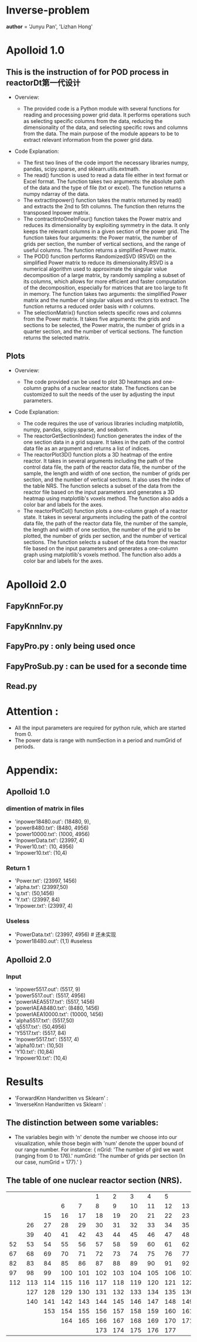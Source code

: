 # Inverse-problem
__author__ = 'Junyu Pan', 'Lizhan Hong'


# Apolloid 1.0
## This is the instruction of for POD process in reactorDt第一代设计

+ Overview:
  + The provided code is a Python module with several functions for reading and processing power grid data. 
  It performs operations such as selecting specific columns from the data, reducing the dimensionality of the data, 
  and selecting specific rows and columns from the data. 
  The main purpose of the module appears to be to extract relevant information from the power grid data.

+ Code Explanation:

   + The first two lines of the code import the necessary libraries numpy, pandas, scipy.sparse, and sklearn.utils.extmath. 
   + The read() function is used to read a data file either in text format or Excel format. 
     The function takes two arguments: the absolute path of the data and the type of file (txt or excel). The function returns a numpy ndarray of the data.
   + The extractInpower() function takes the matrix returned by read() and extracts the 2nd to 5th columns. The function then returns the transposed Inpower matrix.
   + The contractIntoOneInFour() function takes the Power matrix and reduces its dimensionality by exploiting symmetry in the data. It only keeps the relevant columns in a given section of the power grid. 
     The function takes four arguments: the Power matrix, the number of grids per section, the number of vertical sections, and the range of useful columns. 
     The function returns a simplified Power matrix.
   + The POD() function performs RandomizedSVD (RSVD) on the simplified Power matrix to reduce its dimensionality.RSVD is a numerical algorithm used to approximate the singular value decomposition of a large matrix, by randomly sampling a subset of its columns, 
     which allows for more efficient and faster computation of the decomposition, especially for matrices that are too large to fit in memory.
     The function takes two arguments: the simplified Power matrix and the number of singular values and vectors to extract. The function returns a reduced order basis with r columns.
   + The selectionMatrix() function selects specific rows and columns from the Power matrix. 
     It takes five arguments: the grids and sections to be selected, the Power matrix, the number of grids in a quarter section, and the number of vertical sections. The function returns the selected matrix.

## Plots
+ Overview:
  + The code provided can be used to plot 3D heatmaps and one-column graphs of a nuclear reactor state. 
    The functions can be customized to suit the needs of the user by adjusting the input parameters.

+ Code Explanation:
  + The code requires the use of various libraries including matplotlib, numpy, pandas, scipy.sparse, and seaborn.
  + The reactorGetSectionIndex() function generates the index of the one section data in a grid square. 
    It takes in the path of the control data file as an argument and returns a list of indices.
  + The reactorPlot3D() function plots a 3D heatmap of the entire reactor. 
    It takes in several arguments including the path of the control data file, the path of the reactor data file, 
    the number of the sample, the length and width of one section, the number of grids per section, and the number of vertical sections.
    It also uses the index of the table NRS.
    The function selects a subset of the data from the reactor file based on the input parameters and generates a 3D heatmap using matplotlib's voxels method. The function also adds a color bar and labels for the axes.
  + The reactorPlotCol() function plots a one-column graph of a reactor state. 
    It takes in several arguments including the path of the control data file, 
    the path of the reactor data file, the number of the sample, the length and width of one section, the number of the grid to be plotted, the number of grids per section, and the number of vertical sections. 
    The function selects a subset of the data from the reactor file based on the input parameters and generates a one-column graph using matplotlib's voxels method. The function also adds a color bar and labels for the axes.


# Apolloid 2.0
## FapyKnnFor.py
## FapyKnnInv.py
## FapyPro.py : only being used once
## FapyProSub.py : can be used for a seconde time
## Read.py
## 



# Attention :
+ All the input parameters are required for python rule, which are started from 0.
+ The power data is range with numSection in a period and numGrid of periods.

# Appendix:


## Apolloid 1.0

### dimention of matrix in files
+ 'inpower18480.out': (18480, 9),
+ 'power8480.txt': (8480, 4956)
+ 'power10000.txt': (1000, 4956)
+ 'InpowerData.txt': (23997, 4)
+ 'Power10.txt': (10, 4956)
+ 'Inpower10.txt': (10,4)

### Return 1
+ 'Power.txt': (23997, 1456)
+ 'alpha.txt': (23997,50)
+ 'q.txt': (50,1456)
+ 'Y.txt': (23997, 84)
+ 'Inpower.txt': (23997, 4)

### Useless
+ 'PowerData.txt': (23997, 4956) # 还未实现
+ 'power18480.out': (1,1) #useless

## Apolloid 2.0

### Input
+ 'inpower5517.out': (5517, 9) 
+ 'power5517.out': (5517, 4956) 
+ 'powerIAEA5517.txt': (5517, 1456)
+ 'powerIAEA8480.txt': (8480, 1456)
+ 'powerIAEA10000.txt': (10000, 1456)
+ 'alpha5517.txt': (5517,50)
+ 'q5517.txt': (50,4956)
+ 'Y5517.txt': (5517, 84)
+ 'Inpower5517.txt': (5517, 4)
+ 'alpha10.txt': (10,50)
+ 'Y10.txt': (10,84)
+ 'Inpower10.txt': (10,4)




# Results
+ 'ForwardKnn Handwritten vs Sklearn' : 
+ 'InverseKnn Handwritten vs Sklearn' : 

## The distinction between some variables:
+ The variables begin with 'n' denote the number we choose into our 
visualization, while those begin with 'num' denote the upper bound of our range number.
For instance:
{
    nGrid: 'The number of gird we want (ranging from 0 to 176).'
    numGrid: 'The number of grids per section  (In our case, numGrid = 177).'
    }


## The table of one nuclear reactor section  (NRS).

|     |     |     |     |     |     |     |     |     |     |     |     |     |     |      |
|-----|-----|-----|-----|-----|-----|-----|-----|-----|-----|-----|-----|-----|-----|------|
|     |     |     |     |     | 1   | 2   | 3   | 4   | 5   |     |     |     |     |      |
|     |     |     | 6   | 7   | 8   | 9   | 10  | 11  | 12  | 13  | 14  |     |     |      |
|     |     | 15  | 16  | 17  | 18  | 19  | 20  | 21  | 22  | 23  | 24  | 25  |     |      |
|     | 26  | 27  | 28  | 29  | 30  | 31  | 32  | 33  | 34  | 35  | 36  | 37  | 38  |      |
|     | 39  | 40  | 41  | 42  | 43  | 44  | 45  | 46  | 47  | 48  | 49  | 50  | 51  |      |
| 52  | 53  | 54  | 55  | 56  | 57  | 58  | 59  | 60  | 61  | 62  | 63  | 64  | 65  | 66   |
| 67  | 68  | 69  | 70  | 71  | 72  | 73  | 74  | 75  | 76  | 77  | 78  | 79  | 80  | 81   |
| 82  | 83  | 84  | 85  | 86  | 87  | 88  | 89  | 90  | 91  | 92  | 93  | 94  | 95  | 96   |
| 97  | 98  | 99  | 100 | 101 | 102 | 103 | 104 | 105 | 106 | 107 | 108 | 109 | 110 | 111  |
| 112 | 113 | 114 | 115 | 116 | 117 | 118 | 119 | 120 | 121 | 122 | 123 | 124 | 125 | 126  |
|     | 127 | 128 | 129 | 130 | 131 | 132 | 133 | 134 | 135 | 136 | 137 | 138 | 139 |      |
|     | 140 | 141 | 142 | 143 | 144 | 145 | 146 | 147 | 148 | 149 | 150 | 151 | 152 |      |
|     |     | 153 | 154 | 155 | 156 | 157 | 158 | 159 | 160 | 161 | 162 | 163 |     |      |
|     |     |     | 164 | 165 | 166 | 167 | 168 | 169 | 170 | 171 | 172 |     |     |      |
|     |     |     |     |     | 173 | 174 | 175 | 176 | 177 |     |     |     |     |      |

